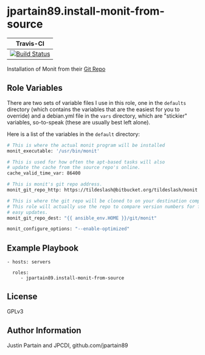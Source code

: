 # jpartain89.install-monit-from-source

| **Travis-CI** |
| ------------ |
| [![Build Status](https://travis-ci.org/jpartain89/ansible-role-monit-from-source.svg?branch=master)](https://travis-ci.org/jpartain89/ansible-role-monit-from-source) |

Installation of Monit from their [Git Repo](https://bitbucket.org/tildeslash/monit)

## Role Variables

There are two sets of variable files I use in this role, one in the `defaults` directory (which contains the variables that are the easiest for you to override) and a debian.yml file in the `vars` directory, which are "stickier" variables, so-to-speak (these are usually best left alone).

Here is a list of the variables in the `default` directory:

```bash
# This is where the actual monit program will be installed
monit_executable: '/usr/bin/monit'

# This is used for how often the apt-based tasks will also
# update the cache from the source repo's online.
cache_valid_time_var: 86400

# This is monit's git repo address.
monit_git_repo_http: https://tildeslash@bitbucket.org/tildeslash/monit.git

# This is where the git repo will be cloned to on your destination computer
# This role will actually use the repo to compare version numbers for future
# easy updates.
monit_git_repo_dest: "{{ ansible_env.HOME }}/git/monit"

monit_configure_options: "--enable-optimized"
```

## Example Playbook

    - hosts: servers

      roles:
         - jpartain89.install-monit-from-source

## License

GPLv3

## Author Information

Justin Partain and JPCDI, github.com/jpartain89
